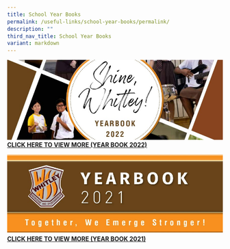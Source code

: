 ```yaml
---
title: School Year Books
permalink: /useful-links/school-year-books/permalink/
description: ""
third_nav_title: School Year Books
variant: markdown
---
```


![](/images/Whitley_Sec_2022_page_0001.jpg)
[**CLICK HERE TO VIEW MORE (YEAR BOOK 2022)**](https://drive.google.com/file/d/1v6sZrhsMBfNUwoX_Kp4oGkAbFZK0TLKG/view?usp=sharing)

![](/images/Whitley_Sec_2021_page_0001.jpg)
[**CLICK HERE TO VIEW MORE (YEAR BOOK 2021)**](https://drive.google.com/file/d/1ntgZQdU_-hJKLYbJbMe6QJGpuqYiZReP/view?usp=sharing)
